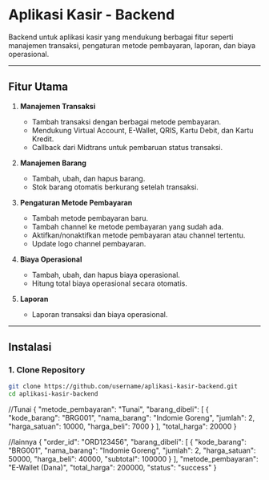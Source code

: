 # Aplikasi Kasir - Backend

Backend untuk aplikasi kasir yang mendukung berbagai fitur seperti manajemen transaksi, pengaturan metode pembayaran, laporan, dan biaya operasional.

---

## **Fitur Utama**

1. **Manajemen Transaksi**

   - Tambah transaksi dengan berbagai metode pembayaran.
   - Mendukung Virtual Account, E-Wallet, QRIS, Kartu Debit, dan Kartu Kredit.
   - Callback dari Midtrans untuk pembaruan status transaksi.

2. **Manajemen Barang**

   - Tambah, ubah, dan hapus barang.
   - Stok barang otomatis berkurang setelah transaksi.

3. **Pengaturan Metode Pembayaran**

   - Tambah metode pembayaran baru.
   - Tambah channel ke metode pembayaran yang sudah ada.
   - Aktifkan/nonaktifkan metode pembayaran atau channel tertentu.
   - Update logo channel pembayaran.

4. **Biaya Operasional**

   - Tambah, ubah, dan hapus biaya operasional.
   - Hitung total biaya operasional secara otomatis.

5. **Laporan**
   - Laporan transaksi dan biaya operasional.

---

## **Instalasi**

### **1. Clone Repository**

```bash
git clone https://github.com/username/aplikasi-kasir-backend.git
cd aplikasi-kasir-backend
```




//Tunai
{
  "metode_pembayaran": "Tunai",
  "barang_dibeli": [
    {
      "kode_barang": "BRG001",
      "nama_barang": "Indomie Goreng",
      "jumlah": 2,
      "harga_satuan": 10000,
      "harga_beli": 7000
    }
  ],
  "total_harga": 20000
}


//lainnya
{
  "order_id": "ORD123456",
  "barang_dibeli": [
    {
      "kode_barang": "BRG001",
      "nama_barang": "Indomie Goreng",
      "jumlah": 2,
      "harga_satuan": 50000,
      "harga_beli": 40000,
      "subtotal": 100000
    }
  ],
  "metode_pembayaran": "E-Wallet (Dana)",
  "total_harga": 200000,
  "status": "success"
}
